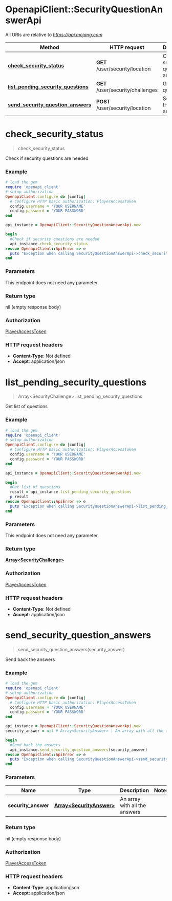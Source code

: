 # OpenapiClient::SecurityQuestionAnswerApi

All URIs are relative to *https://api.mojang.com*

Method | HTTP request | Description
------------- | ------------- | -------------
[**check_security_status**](SecurityQuestionAnswerApi.md#check_security_status) | **GET** /user/security/location | Check if security questions are needed
[**list_pending_security_questions**](SecurityQuestionAnswerApi.md#list_pending_security_questions) | **GET** /user/security/challenges | Get list of questions
[**send_security_question_answers**](SecurityQuestionAnswerApi.md#send_security_question_answers) | **POST** /user/security/location | Send back the answers


# **check_security_status**
> check_security_status

Check if security questions are needed

### Example
```ruby
# load the gem
require 'openapi_client'
# setup authorization
OpenapiClient.configure do |config|
  # Configure HTTP basic authorization: PlayerAccessToken
  config.username = 'YOUR USERNAME'
  config.password = 'YOUR PASSWORD'
end

api_instance = OpenapiClient::SecurityQuestionAnswerApi.new

begin
  #Check if security questions are needed
  api_instance.check_security_status
rescue OpenapiClient::ApiError => e
  puts "Exception when calling SecurityQuestionAnswerApi->check_security_status: #{e}"
end
```

### Parameters
This endpoint does not need any parameter.

### Return type

nil (empty response body)

### Authorization

[PlayerAccessToken](../README.md#PlayerAccessToken)

### HTTP request headers

 - **Content-Type**: Not defined
 - **Accept**: application/json



# **list_pending_security_questions**
> Array&lt;SecurityChallenge&gt; list_pending_security_questions

Get list of questions

### Example
```ruby
# load the gem
require 'openapi_client'
# setup authorization
OpenapiClient.configure do |config|
  # Configure HTTP basic authorization: PlayerAccessToken
  config.username = 'YOUR USERNAME'
  config.password = 'YOUR PASSWORD'
end

api_instance = OpenapiClient::SecurityQuestionAnswerApi.new

begin
  #Get list of questions
  result = api_instance.list_pending_security_questions
  p result
rescue OpenapiClient::ApiError => e
  puts "Exception when calling SecurityQuestionAnswerApi->list_pending_security_questions: #{e}"
end
```

### Parameters
This endpoint does not need any parameter.

### Return type

[**Array&lt;SecurityChallenge&gt;**](SecurityChallenge.md)

### Authorization

[PlayerAccessToken](../README.md#PlayerAccessToken)

### HTTP request headers

 - **Content-Type**: Not defined
 - **Accept**: application/json



# **send_security_question_answers**
> send_security_question_answers(security_answer)

Send back the answers

### Example
```ruby
# load the gem
require 'openapi_client'
# setup authorization
OpenapiClient.configure do |config|
  # Configure HTTP basic authorization: PlayerAccessToken
  config.username = 'YOUR USERNAME'
  config.password = 'YOUR PASSWORD'
end

api_instance = OpenapiClient::SecurityQuestionAnswerApi.new
security_answer = nil # Array<SecurityAnswer> | An array with all the answers

begin
  #Send back the answers
  api_instance.send_security_question_answers(security_answer)
rescue OpenapiClient::ApiError => e
  puts "Exception when calling SecurityQuestionAnswerApi->send_security_question_answers: #{e}"
end
```

### Parameters

Name | Type | Description  | Notes
------------- | ------------- | ------------- | -------------
 **security_answer** | [**Array&lt;SecurityAnswer&gt;**](Array.md)| An array with all the answers | 

### Return type

nil (empty response body)

### Authorization

[PlayerAccessToken](../README.md#PlayerAccessToken)

### HTTP request headers

 - **Content-Type**: application/json
 - **Accept**: application/json



